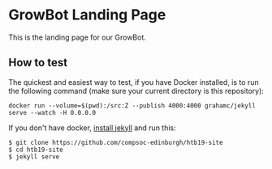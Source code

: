 # GrowBot Landing Page

This is the landing page for our GrowBot.

## How to test

The quickest and easiest way to test, if you have Docker installed, is to run the following command (make sure your current directory is this repository):

```
docker run --volume=$(pwd):/src:Z --publish 4000:4000 grahamc/jekyll serve --watch -H 0.0.0.0
```

If you don't have docker, [install jekyll](https://jekyllrb.com/docs/installation/) and run this:

```
$ git clone https://github.com/compsoc-edinburgh/htb19-site
$ cd htb19-site
$ jekyll serve
```

